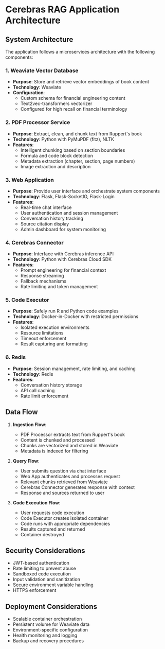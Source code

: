 # Cerebras RAG Application Architecture

## System Architecture

The application follows a microservices architecture with the following components:

### 1. Weaviate Vector Database
- **Purpose**: Store and retrieve vector embeddings of book content
- **Technology**: Weaviate
- **Configuration**: 
  - Custom schema for financial engineering content
  - Text2vec-transformers vectorizer
  - Configured for high recall on financial terminology

### 2. PDF Processor Service
- **Purpose**: Extract, clean, and chunk text from Ruppert's book
- **Technology**: Python with PyMuPDF (fitz), NLTK
- **Features**:
  - Intelligent chunking based on section boundaries
  - Formula and code block detection
  - Metadata extraction (chapter, section, page numbers)
  - Image extraction and description

### 3. Web Application
- **Purpose**: Provide user interface and orchestrate system components
- **Technology**: Flask, Flask-SocketIO, Flask-Login
- **Features**:
  - Real-time chat interface
  - User authentication and session management
  - Conversation history tracking
  - Source citation display
  - Admin dashboard for system monitoring

### 4. Cerebras Connector
- **Purpose**: Interface with Cerebras inference API
- **Technology**: Python with Cerebras Cloud SDK
- **Features**:
  - Prompt engineering for financial context
  - Response streaming
  - Fallback mechanisms
  - Rate limiting and token management

### 5. Code Executor
- **Purpose**: Safely run R and Python code examples
- **Technology**: Docker-in-Docker with restricted permissions
- **Features**:
  - Isolated execution environments
  - Resource limitations
  - Timeout enforcement
  - Result capturing and formatting

### 6. Redis
- **Purpose**: Session management, rate limiting, and caching
- **Technology**: Redis
- **Features**:
  - Conversation history storage
  - API call caching
  - Rate limit enforcement

## Data Flow

1. **Ingestion Flow**:
   - PDF Processor extracts text from Ruppert's book
   - Content is chunked and processed
   - Chunks are vectorized and stored in Weaviate
   - Metadata is indexed for filtering

2. **Query Flow**:
   - User submits question via chat interface
   - Web App authenticates and processes request
   - Relevant chunks retrieved from Weaviate
   - Cerebras Connector generates response with context
   - Response and sources returned to user

3. **Code Execution Flow**:
   - User requests code execution
   - Code Executor creates isolated container
   - Code runs with appropriate dependencies
   - Results captured and returned
   - Container destroyed

## Security Considerations

- JWT-based authentication
- Rate limiting to prevent abuse
- Sandboxed code execution
- Input validation and sanitization
- Secure environment variable handling
- HTTPS enforcement

## Deployment Considerations

- Scalable container orchestration
- Persistent volume for Weaviate data
- Environment-specific configuration
- Health monitoring and logging
- Backup and recovery procedures
